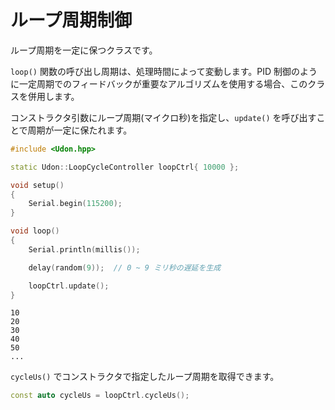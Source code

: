 # ループ周期制御

ループ周期を一定に保つクラスです。

`loop()` 関数の呼び出し周期は、処理時間によって変動します。PID 制御のように一定周期でのフィードバックが重要なアルゴリズムを使用する場合、このクラスを併用します。

コンストラクタ引数にループ周期(マイクロ秒)を指定し、`update()` を呼び出すことで周期が一定に保たれます。

```cpp
#include <Udon.hpp>

static Udon::LoopCycleController loopCtrl{ 10000 };

void setup()
{
    Serial.begin(115200);
}

void loop()
{
    Serial.println(millis());

    delay(random(9));  // 0 ~ 9 ミリ秒の遅延を生成

    loopCtrl.update();
}
```

```
10
20
30
40
50
...
```

`cycleUs()` でコンストラクタで指定したループ周期を取得できます。

```cpp
const auto cycleUs = loopCtrl.cycleUs();
```
